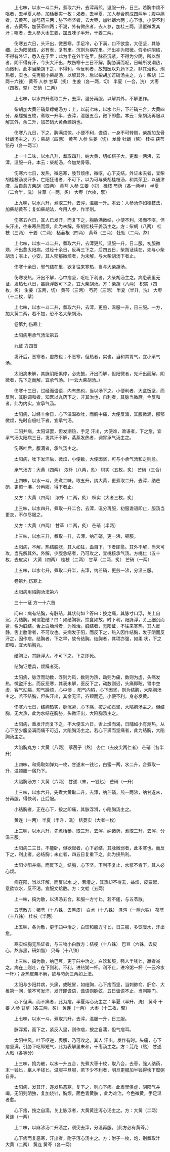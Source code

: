 <!-- { "loadSidebar": true } -->
　　上七味，以水一斗二升，煮取六升，去滓再煎，温服一升，日三。若胸中烦不呕者，去半夏人参，加栝蒌实一枚；渴者，去半夏，加人参合前成四两半；腹中痛者，去黄芩，加芍药三两；胁下痞坚者，去大枣，加牡蛎六两；心下悸，小便不利者，去黄芩，加茯苓四两；不渴，外有微热者，去人参，加桂三两，温覆微发其汗；咳者，去人参大枣生姜，加五味子半升，干姜二两。

　　伤寒五六日，头汗出，微恶寒，手足冷，心下满，口不欲食，大便坚，其脉细，此为阳微结，必有表，复有里。沉则为病在里。汗出亦为阳微。假令纯阴结，不得有外证，悉入在于里；此为半在外半在里，脉虽沉紧，不得为少阴，所以然者，阴不得有汗，今头大汗出，故伤寒十三日不解，胸胁满而呕，日晡所发潮热，而微利，此本当柴胡下之，不得利，今反利者，故知医以丸药下之，非其治也。潮热者，实也。先再服小柴胡汤，以解其外，后以柴胡加芒硝汤主之，方：柴胡（二两十六铢） 黄芩 人参 甘草（炙） 生姜（各一两，切） 半夏（一合，洗） 大枣（四枚，擘） 芒硝（二两）

　　上七味，以水四升煮取二升，去滓，温分再服，以解其外，不解更作。

　　柴胡加大黄芒硝桑螵蛸汤方：上，以前七味，以水七升，下芒硝三合，大黄四分，桑螵蛸五枚，煮取一升半，去滓，温服五合，微下即愈。本云：柴胡汤再服以解其外，余二升，加芒硝大黄桑螵蛸也。

　　伤寒八九日，下之，胸满烦惊，小便不利，谵语，一身不可转侧，柴胡加龙骨牡蛎汤主之，方：柴胡（四两） 黄芩 人参 生姜（切） 龙骨 牡蛎（熬） 桂枝 茯苓 铅丹（各一两半）

　　上一十二味，以水八升，煮取四升，纳大黄，切如棋子大，更煮一两沸，去滓，温服一升。本云：柴胡汤，今加龙骨等。

　　伤寒六七日，发热，微恶寒，肢节烦疼，微呕，心下支结，外证未去者，宜柴胡桂枝汤发汗多，亡阳狂语者，不可下，以为可与柴胡桂枝汤，和其荣卫，以通津液，后自愈方柴胡（四两） 黄芩 人参 生姜（切） 桂枝 芍药（各一两半） 半夏（二合半，洗） 甘草（一两，炙） 大枣（六枚，擘）

　　上九味，以水六升，煮取二升，去滓，温服一升。本云：人参汤作如桂枝法，加柴胡黄芩；复如柴胡法，今用人参，作半剂。

　　伤寒五六日，其人已发汗，而复下之，胸胁满微结，小便不利，渴而不呕，但头汗出，往来寒热而烦，此为未解，柴胡桂枝干姜汤主之。方：柴胡（八两） 桂枝（三两） 干姜（二两） 栝蒌根（四两） 黄芩（三两） 牡蛎（二两，熬）

　　上七味，以水一斗二升，煮取六升，去滓更煎，温服一升，日二服，初服微烦，汗出愈太阳病，过经十余日，反再三下之，后四五日，柴胡证续在，先与小柴胡汤；呕止，小安，其人郁郁微烦者，为未解，与大柴胡汤下者止。

　　伤寒十余日，邪气结在里，欲复往来寒热，当与大柴胡汤。

　　伤寒发热，汗出不解，心中痞坚，呕吐下利者，大柴胡汤主之。病患表里无证，发热七八日，虽脉浮数可下之，宜大柴胡汤。方：柴胡（八两） 枳实（四枚，炙） 生姜（五两，切） 黄芩（三两） 芍药（三两） 半夏（半升，洗） 大枣（十二枚，擘）

　　上七味，以水一斗二升，煮取六升，去滓，更煎，温服一升，日三服。一方，加大黄二两，若不加，恐不名大柴胡汤。

　　卷第九·伤寒上

　　太阳病用承气汤法第五

　　九证 方四首

　　发汗后，恶寒者，虚故也；不恶寒，但热者，实也，当和其胃气，宜小承气汤。

　　太阳病未解，其脉阴阳俱停，必先振，汗出而解，但阳微者，先汗出而解，阴微者，先下之而解，宜承气汤。（一云大柴胡汤。）

　　伤寒十三日，过经而谵语，内有热也，当以汤下之。小便利者，大盒饭坚，而反利，其脉调和者，知医以丸药下之，非其治也，自利者，其脉当微厥。今反和者，此为内实，宜承气汤。

　　太阳病，过经十余日，心下温温欲吐，而胸中痛，大便反溏，其腹微满，郁郁微烦，先时自极吐下者，宜承气汤。

　　二阳并病，太阳证罢，但发潮热，手足 汗出，大便难，谵语者，下之愈，宜承气汤太阳病三日，发其汗不解，蒸蒸发热者，调胃承气汤主之。

　　伤寒吐后，腹满者，承气汤主之。

　　太阳病，吐下发汗后，微烦，小便数，大便因坚，可与小承气汤和之则愈。

　　承气汤方：大黄（四两） 浓朴（八两，炙） 枳实（五枚，炙） 芒硝（三合）

　　上四味，以水一斗，先煮二味，取五升，纳大黄，更煮取二升，去滓，纳芒硝，更煎一沸，分再服，得下者止。

　　又方：大黄（四两） 浓朴（二两，炙） 枳实（大者三枚，炙）

　　上三味，以水四升，煮取一升二合，去滓，温分再服，初服谵语即止，服汤当更衣，不尔尽服之。

　　又方：大黄（四两） 甘草（二两，炙） 芒硝（半两）

　　上三味，以水三升，煮取一升，去滓，纳芒硝，更一沸，顿服。

　　太阳病，不解，热结膀胱，其人如狂，血自下，下者即愈。其外不解，尚未可攻，当先解其外。外解，少腹急结者，乃可攻之，宜桃核承气汤。方桃仁（五十枚，去皮尖） 大黄（四两） 桂枝（二两） 甘草（二两，炙） 芒硝（一两）

　　上五味，以水七升，煮取二升半，去滓，纳芒硝，更煎一沸，分温三服。

　　卷第九·伤寒上

　　太阳病用陷胸汤法第六

　　三十一证 方一十六首

　　问曰：病有结胸，有脏结，其状何如？答曰：按之痛，其脉寸口浮，关上自沉，为结胸。何谓脏结？曰：如结胸状，饮食如故，时下利，阳脉浮，关上细沉而紧，名为脏结。舌上白胎滑者，为难治。脏结者，无阳证，不往来寒热，其人反静，舌上胎滑者，不可攻也。夫病发于阳，而反下之，热入因作结胸，发于阴而反汗之，因作痞。结胸者，下之早，故令结胸。结胸者，其项亦强，如柔 状，下之即和，宜大陷胸丸。

　　结胸证，其脉浮大，不可下之，下之即死。

　　结胸证悉具，烦躁者死。

　　太阳病，脉浮而动数，浮则为风，数则为热，动则为痛，数则为虚，头痛发热，微盗汗出，而反恶寒，其表未解，医反下之，动数则迟，头痛即眩，胃中空虚，客气动膈，短气躁烦，心中懊 ，阳气内陷，心下因坚，则为结胸，大陷胸汤主之。若不结胸，但头汗出，其余无汗，齐颈而还，小便不利，身必发黄。

　　伤寒六七日，结胸热实，脉沉紧，心下痛，按之如石坚，大陷胸汤主之。但结胸，无大热，此为水结在胸胁，头微汗出，大陷胸汤主之。

　　太阳病，重发汗而复下之，不大便五六日，舌上燥而渴，日晡如小有潮热，从心下至少腹坚满而痛不可近，大陷胸汤主之。若心下满而坚痛者，此为结胸，大陷胸汤主之。

　　大陷胸丸方：大黄（八两） 葶苈子（熬） 杏仁（去皮尖两仁者） 芒硝（各半升）

　　上四味，和捣取如弹丸一枚，甘遂末一钱匕，白蜜一两，水二升，合煮取一升，温顿服一宿乃下。

　　大陷胸汤方：大黄（六两） 甘遂（末，一钱匕） 芒硝（一升）

　　上三味，以水六升，先煮大黄取二升，去滓，纳芒硝，煎一两沸，纳甘遂末，分再服，得快利，止后服。

　　小结胸者，正在心下，按之即痛，其脉浮滑，小陷胸汤主之。

　　黄连（一两） 半夏（半升，洗） 栝蒌实（大者一枚）

　　上三味，以水六升，先煮栝蒌，取三升，去滓，纳诸药，煮取二升，去滓，分温三服。

　　太阳病二三日，不能卧，但欲起者，心下必结，其脉微弱者，此本寒也。而反下之，利止者，必结胸；未止者，四五日复重下之，此为挟热利。

　　太阳少阳并病，而反下之，结胸，心下坚，下利不复止，水浆不肯下，其人必心烦。

　　病在阳，当以汗解，而反以水 之，若灌之，其热却不得去，益烦，皮粟起，意欲饮水，反不渴，宜服文蛤散。方：文蛤（五两）

　　上一味，捣为散，以沸汤五合，和服一方寸匕，若不瘥，与五苓散。

　　五苓散方：猪苓（十八铢，去黑皮） 白术（十八铢） 泽泻（一两六铢） 茯苓（十八铢） 桂枝（半两）

　　上五味，各为散，更于臼中治之，白饮和服方寸匕，日三服，多饮暖水，汗出愈。

　　寒实结胸无热证者，与三物小白散方：桔梗（十八铢） 巴豆（六铢，去皮心，熬赤黑，研如脂） 贝母（十八铢）

　　上三味，捣为散，纳巴豆，更于臼中治之，白饮和服，强人半钱匕，羸者减之。病在上则吐，在下则利。不利，进热粥一杯。利不止，进冷粥一杯（一云冷水一杯）；身热皮粟不解，欲与芍药三两如上法。

　　太阳与少阳并病，头痛，或眩冒，如结胸，心下痞而坚，当刺肺俞、肝俞、大椎第一间，慎不可发汗，发汗即谵语，谵语则脉弦，五日谵语不止，当刺期门。

　　心下但满，而不痛者，此为痞，半夏泻心汤主之：半夏（半升，洗） 黄芩 干姜 人参 甘草（各三两，炙） 黄连（一两） 大枣（十二枚，擘）

　　上七味，以水一斗，煮取六升，去滓，温服一升，日三服。

　　脉浮紧，而下之，紧反入里，则作痞，按之自濡，但气痞耳。

　　太阳中风，吐下呕逆，表解，乃可攻之。其人 汗出，发作有时。头痛，心下痞坚满，引胁下呕即短气，此为表解里未和，十枣汤主之。方：芫花（熬） 甘遂 大戟（各等分）

　　上三味，捣为散，以水一升五合，先煮大枣十枚，取八合，去枣，强人纳药，末一钱匕，羸人半钱匕，温服平旦服，若下少不利者，明旦更服加半钱得快下糜粥自养。

　　太阳病，发其汗，遂发热恶寒，复下之，则心下痞。此表里俱虚，阴阳气并竭，无阳则阴独，复加烧针，胸烦，面色青黄肤 ，此为难治，今色微黄，手足温者愈。

　　心下痞，按之自濡，关上脉浮者，大黄黄连泻心汤主之。方：大黄（二两） 黄连（一两）

　　上二味，以麻沸汤二升渍之，须臾去滓，分温再服。（此方必有黄芩。）

　　心下痞而复恶寒，汗出者，附子泻心汤主之。方：附子一枚，炮，别煮取汁 大黄（二两） 黄连 黄芩（各一两）

